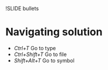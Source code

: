 !SLIDE bullets

# Navigating solution #

* _Ctrl+T_ Go to type
* _Ctrl+Shift+T_ Go to file
* _Shift+Alt+T_ Go to symbol
